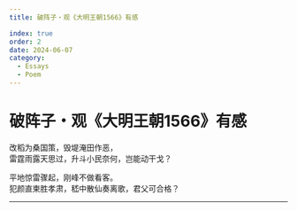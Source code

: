 ```yaml
---
title: 破阵子・观《大明王朝1566》有感

index: true
order: 2
date: 2024-06-07
category:
  - Essays
  - Poem
---
```


# 破阵子・观《大明王朝1566》有感

<div >

改稻为桑国策，毁堤淹田作恶，  
雷霆雨露天思过，升斗小民奈何，岂能动干戈？

平地惊雷骤起，刚峰不做看客。  
犯颜直柬胜孝肃，嵇中散仙奏离歌，君父可合格？

</div>

---


